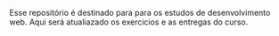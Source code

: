 Esse repositório é destinado para para os estudos de desenvolvimento web. 
Aqui será atualiazado os exercicios e as entregas do curso.
